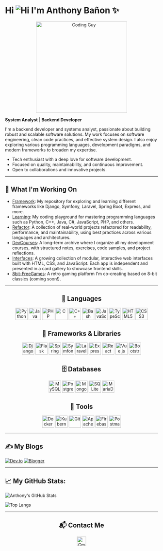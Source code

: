 # Hi ![Hi](https://user-images.githubusercontent.com/18350557/176309783-0785949b-9127-417c-8b55-ab5a4333674e.gif) I'm Anthony Bañon ✨

<p align="center">
  <img src="https://media.giphy.com/media/qgQUggAC3Pfv687qPC/giphy.gif" width="300" alt="Coding Guy" />
</p>

 **System Analyst** |  **Backend Developer** 

I'm a backend developer and systems analyst, passionate about building robust and scalable software solutions. My work focuses on software engineering, clean code practices, and effective system design. I also enjoy exploring various programming languages, development paradigms, and modern frameworks to broaden my expertise.

-  Tech enthusiast with a deep love for software development.
-  Focused on quality, maintainability, and continuous improvement.
-  Open to collaborations and innovative projects.
---

## 🚀 What I'm Working On

-  [Framework](https://github.com/anthonybanion/Framework): My repository for exploring and learning different frameworks like Django, Symfony, Laravel, Spring Boot, Express, and more.
-  [Learning](https://github.com/anthonybanion/Learning): My coding playground for mastering programming languages such as Python, C++, Java, C#, JavaScript, PHP, and others.
- [Refactor](https://github.com/anthonybanion/Refactor): A collection of real-world projects refactored for readability, performance, and maintainability, using best practices across various languages and architectures.
- [DevCourses](https://github.com/anthonybanion/DevCourses): A long-term archive where I organize all my development courses, with structured notes, exercises, code samples, and project reflections.
- [Interfaces](https://github.com/anthonybanion/Interfaces): A growing collection of modular, interactive web interfaces built with HTML, CSS, and JavaScript. Each app is independent and presented in a card gallery to showcase frontend skills.
- [8bit-FreeGames](https://github.com/MarianoMaldonado-dev/8bit-freegames): A retro gaming platform I'm co-creating based on 8-bit classics (coming soon!).

---
<h2 align="center">👅 Languages</h2>
      <p align="center">
        <img
          src="https://cdn.jsdelivr.net/gh/devicons/devicon@latest/icons/python/python-original.svg"
          height="40px"
          alt="Python"
        />
        <img
          src="https://cdn.jsdelivr.net/gh/devicons/devicon@latest/icons/java/java-original.svg"
          height="40px"
          alt="Java"
        />
        <img
          src="https://cdn.jsdelivr.net/gh/devicons/devicon@latest/icons/php/php-original.svg"
          height="40px"
          alt="PHP"
        />
        <img
          src="https://cdn.jsdelivr.net/gh/devicons/devicon@latest/icons/c/c-original.svg"
          height="40px"
          alt="C"
        />
        <img
          src="https://cdn.jsdelivr.net/gh/devicons/devicon@latest/icons/cplusplus/cplusplus-original.svg"
          height="40px"
          alt="C++"
        />
        <img
          src="https://cdn.simpleicons.org/gnubash/maroon"
          height="40px"
          alt="Bash"
        />
        <img
          src="https://cdn.jsdelivr.net/gh/devicons/devicon@latest/icons/javascript/javascript-original.svg"
          height="40px"
          alt="JavaScript"
        />
        <img
          src="https://cdn.jsdelivr.net/gh/devicons/devicon@latest/icons/typescript/typescript-original.svg"
          height="40px"
          alt="TypeScript"
        />
        <img
          src="https://cdn.jsdelivr.net/gh/devicons/devicon@latest/icons/html5/html5-original.svg"
          height="40px"
          alt="HTML5"
        />
        <img
          src="https://cdn.jsdelivr.net/gh/devicons/devicon@latest/icons/css3/css3-original.svg"
          height="40px"
          alt="CSS3"
        />
      </p>
<h2 align="center">🔩 Frameworks & Libraries</h2>
      <p align="center">
        <img
          src="https://cdn.simpleicons.org/django/green"
          height="40px"
          alt="Django"
        />
        <img
          src="https://cdn.simpleicons.org/flask/red"
          height="40px"
          alt="Flask"
        />
        <img
          src="https://cdn.jsdelivr.net/gh/devicons/devicon@latest/icons/spring/spring-original.svg"
          height="40px"
          alt="Spring"
        />
        <img
          src="https://cdn.simpleicons.org/symfony/salmon"
          height="40px"
          alt="Symfony"
        />
        <img
          src="https://cdn.jsdelivr.net/gh/devicons/devicon@latest/icons/laravel/laravel-original.svg"
          height="40px"
          alt="Laravel"
        />
        <img
          src="https://cdn.simpleicons.org/express/gold"
          height="40px"
          alt="Express"
        />
        <img
          src="https://cdn.jsdelivr.net/gh/devicons/devicon@latest/icons/react/react-original.svg"
          height="40px"
          alt="React"
        />
        <img
          src="https://cdn.jsdelivr.net/gh/devicons/devicon@latest/icons/vuejs/vuejs-original.svg"
          height="40px"
          alt="Vue.js"
        />
        <img
          src="https://cdn.jsdelivr.net/gh/devicons/devicon@latest/icons/bootstrap/bootstrap-original.svg"
          height="40px"
          alt="Bootstrap"
        />
      </p>
<h2 align="center">🗄️ Databases</h2>
      <p align="center">
        <img
          src="https://cdn.jsdelivr.net/gh/devicons/devicon@latest/icons/mysql/mysql-original.svg"
          height="40px"
          alt="MySQL"
        />
        <img
          src="https://cdn.jsdelivr.net/gh/devicons/devicon@latest/icons/postgresql/postgresql-original.svg"
          height="40px"
          alt="PostgreSQL"
        />
        <img
          src="https://cdn.jsdelivr.net/gh/devicons/devicon@latest/icons/mongodb/mongodb-original.svg"
          height="40px"
          alt="MongoDB"
        />
        <img
          src="https://cdn.jsdelivr.net/gh/devicons/devicon@latest/icons/sqlite/sqlite-original.svg"
          height="40px"
          alt="SQLite"
        />
        <img
          src="https://cdn.jsdelivr.net/gh/devicons/devicon@latest/icons/mariadb/mariadb-original.svg"
          height="40px"
          alt="MariaDB"
        />
      </p>
<h2 align="center">🧰 Tools</h2>
      <p align="center">
        <img
          src="https://cdn.jsdelivr.net/gh/devicons/devicon@latest/icons/docker/docker-original.svg"
          height="40px"
          alt="Docker"
        />
        <img
          src="https://cdn.jsdelivr.net/gh/devicons/devicon@latest/icons/kubernetes/kubernetes-plain.svg"
          height="40px"
          alt="Kubernetes"
        />
        <img
          src="https://cdn.jsdelivr.net/gh/devicons/devicon@latest/icons/git/git-original.svg"
          height="40px"
          alt="Git"
        />
        <img
          src="https://cdn.jsdelivr.net/gh/devicons/devicon@latest/icons/apache/apache-original.svg"
          height="40px"
          alt="Apache"
        />
        <img
          src="https://cdn.jsdelivr.net/gh/devicons/devicon@latest/icons/firebase/firebase-original.svg"
          height="40px"
          alt="Firebase"
        />
        <img
          src="https://cdn.jsdelivr.net/gh/devicons/devicon@latest/icons/postman/postman-original.svg"
          height="40px"
          alt="Postman"
        />
      </p>

---

## ✍️ My Blogs

[![Dev.to](https://img.shields.io/badge/-Dev.to-0A0A0A?style=for-the-badge&logo=devdotto&logoColor=white)](https://dev.to/anthonybanion)
[![Blogger](https://img.shields.io/badge/-Blogger-FF5722?style=for-the-badge&logo=blogger&logoColor=white)](https://anthonybanion.blogspot.com/)


---
## 📈 My GitHub Stats:

![Anthony's GitHub Stats](https://github-readme-stats.vercel.app/api?username=anthonybanion&show_icons=true&theme=tokyonight)

![Top Langs](https://github-readme-stats.vercel.app/api/top-langs/?username=anthonybanion&layout=compact&theme=tokyonight)

---
<h2 align="center">📬 Contact Me</h2>

<p align="center">
  <a href="mailto:anthonybanion@gmail.com" target="_blank" title="Gmail">
    <img src="https://cdn-icons-png.flaticon.com/512/732/732200.png" width="30px" alt="Gmail icon" />
  </a>
</p>








